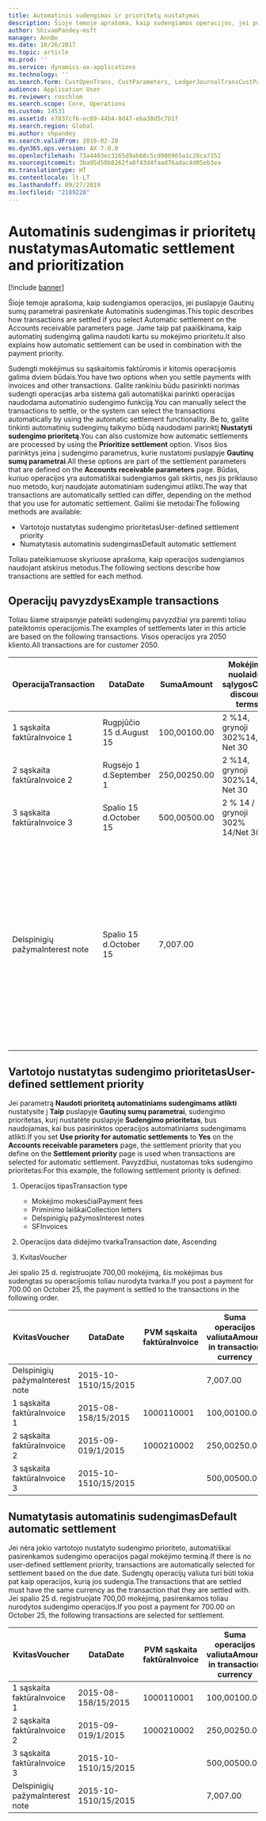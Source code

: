 ```yaml
---
title: Automatinis sudengimas ir prioritetų nustatymas
description: Šioje temoje aprašoma, kaip sudengiamos operacijos, jei puslapyje Gautinų sumų parametrai pasirenkate Automatinis sudengimas. Jame taip pat paaiškinama, kaip automatinį sudengimą galima naudoti kartu su mokėjimo prioritetu.
author: ShivamPandey-msft
manager: AnnBe
ms.date: 10/26/2017
ms.topic: article
ms.prod: ''
ms.service: dynamics-ax-applications
ms.technology: ''
ms.search.form: CustOpenTrans, CustParameters, LedgerJournalTransCustPaym
audience: Application User
ms.reviewer: roschlom
ms.search.scope: Core, Operations
ms.custom: 14531
ms.assetid: e7837cf6-ec69-44b4-8d47-eba38d5c7b1f
ms.search.region: Global
ms.author: shpandey
ms.search.validFrom: 2016-02-28
ms.dyn365.ops.version: AX 7.0.0
ms.openlocfilehash: 73a4403ec3265d9ab68c5cd906965a1c28ca7352
ms.sourcegitcommit: 3ba95d50b8262fa0f43d4faad76adac4d05eb3ea
ms.translationtype: HT
ms.contentlocale: lt-LT
ms.lasthandoff: 09/27/2019
ms.locfileid: "2189228"
---
```

# <a name="automatic-settlement-and-prioritization"></a><span data-ttu-id="21fcb-104">Automatinis sudengimas ir prioritetų nustatymas</span><span class="sxs-lookup"><span data-stu-id="21fcb-104">Automatic settlement and prioritization</span></span>

[!include [banner](../includes/banner.md)]

<span data-ttu-id="21fcb-105">Šioje temoje aprašoma, kaip sudengiamos operacijos, jei puslapyje Gautinų sumų parametrai pasirenkate Automatinis sudengimas.</span><span class="sxs-lookup"><span data-stu-id="21fcb-105">This topic describes how transactions are settled if you select Automatic settlement on the Accounts receivable parameters page.</span></span> <span data-ttu-id="21fcb-106">Jame taip pat paaiškinama, kaip automatinį sudengimą galima naudoti kartu su mokėjimo prioritetu.</span><span class="sxs-lookup"><span data-stu-id="21fcb-106">It also explains how automatic settlement can be used in combination with the payment priority.</span></span>

<span data-ttu-id="21fcb-107">Sudengti mokėjimus su sąskaitomis faktūromis ir kitomis operacijomis galima dviem būdais.</span><span class="sxs-lookup"><span data-stu-id="21fcb-107">You have two options when you settle payments with invoices and other transactions.</span></span> <span data-ttu-id="21fcb-108">Galite rankiniu būdu pasirinkti norimas sudengti operacijas arba sistema gali automatiškai parinkti operacijas naudodama automatinio sudengimo funkciją.</span><span class="sxs-lookup"><span data-stu-id="21fcb-108">You can manually select the transactions to settle, or the system can select the transactions automatically by using the automatic settlement functionality.</span></span> <span data-ttu-id="21fcb-109">Be to, galite tinkinti automatinių sudengimų taikymo būdą naudodami parinktį **Nustatyti sudengimo prioritetą**.</span><span class="sxs-lookup"><span data-stu-id="21fcb-109">You can also customize how automatic settlements are processed by using the **Prioritize settlement** option.</span></span> <span data-ttu-id="21fcb-110">Visos šios parinktys įeina į sudengimo parametrus, kurie nustatomi puslapyje **Gautinų sumų parametrai**.</span><span class="sxs-lookup"><span data-stu-id="21fcb-110">All these options are part of the settlement parameters that are defined on the **Accounts receivable parameters** page.</span></span> <span data-ttu-id="21fcb-111">Būdas, kuriuo operacijos yra automatiškai sudengiamos gali skirtis, nes jis priklauso nuo metodo, kurį naudojate automatiniam sudengimui atlikti.</span><span class="sxs-lookup"><span data-stu-id="21fcb-111">The way that transactions are automatically settled can differ, depending on the method that you use for automatic settlement.</span></span> <span data-ttu-id="21fcb-112">Galimi šie metodai:</span><span class="sxs-lookup"><span data-stu-id="21fcb-112">The following methods are available:</span></span>

-   <span data-ttu-id="21fcb-113">Vartotojo nustatytas sudengimo prioritetas</span><span class="sxs-lookup"><span data-stu-id="21fcb-113">User-defined settlement priority</span></span>
-   <span data-ttu-id="21fcb-114">Numatytasis automatinis sudengimas</span><span class="sxs-lookup"><span data-stu-id="21fcb-114">Default automatic settlement</span></span>

<span data-ttu-id="21fcb-115">Toliau pateikiamuose skyriuose aprašoma, kaip operacijos sudengiamos naudojant atskirus metodus.</span><span class="sxs-lookup"><span data-stu-id="21fcb-115">The following sections describe how transactions are settled for each method.</span></span>

## <a name="example-transactions"></a><span data-ttu-id="21fcb-116">Operacijų pavyzdys</span><span class="sxs-lookup"><span data-stu-id="21fcb-116">Example transactions</span></span>
<span data-ttu-id="21fcb-117">Toliau šiame straipsnyje pateikti sudengimų pavyzdžiai yra paremti toliau pateiktomis operacijomis.</span><span class="sxs-lookup"><span data-stu-id="21fcb-117">The examples of settlements later in this article are based on the following transactions.</span></span> <span data-ttu-id="21fcb-118">Visos operacijos yra 2050 kliento.</span><span class="sxs-lookup"><span data-stu-id="21fcb-118">All transactions are for customer 2050.</span></span>

| <span data-ttu-id="21fcb-119">Operacija</span><span class="sxs-lookup"><span data-stu-id="21fcb-119">Transaction</span></span>   | <span data-ttu-id="21fcb-120">Data</span><span class="sxs-lookup"><span data-stu-id="21fcb-120">Date</span></span>        | <span data-ttu-id="21fcb-121">Suma</span><span class="sxs-lookup"><span data-stu-id="21fcb-121">Amount</span></span> | <span data-ttu-id="21fcb-122">Mokėjimo nuolaidos sąlygos</span><span class="sxs-lookup"><span data-stu-id="21fcb-122">Cash discount terms</span></span> | <span data-ttu-id="21fcb-123">Mokėjimo nuolaidos data</span><span class="sxs-lookup"><span data-stu-id="21fcb-123">Cash discount date</span></span> | <span data-ttu-id="21fcb-124">Komentarai</span><span class="sxs-lookup"><span data-stu-id="21fcb-124">Comments</span></span>                                                                                                                                                                                      |
|---------------|-------------|--------|---------------------|--------------------|-----------------------------------------------------------------------------------------------------------------------------------------------------------------------------------------------|
| <span data-ttu-id="21fcb-125">1 sąskaita faktūra</span><span class="sxs-lookup"><span data-stu-id="21fcb-125">Invoice 1</span></span>     | <span data-ttu-id="21fcb-126">Rugpjūčio 15 d.</span><span class="sxs-lookup"><span data-stu-id="21fcb-126">August 15</span></span>   | <span data-ttu-id="21fcb-127">100,00</span><span class="sxs-lookup"><span data-stu-id="21fcb-127">100.00</span></span> | <span data-ttu-id="21fcb-128">2 %14, grynoji 30</span><span class="sxs-lookup"><span data-stu-id="21fcb-128">2%14, Net 30</span></span>        | <span data-ttu-id="21fcb-129">Rugpjūčio 29 d.</span><span class="sxs-lookup"><span data-stu-id="21fcb-129">August 29</span></span>          |                                                                                                                                                                                               |
| <span data-ttu-id="21fcb-130">2 sąskaita faktūra</span><span class="sxs-lookup"><span data-stu-id="21fcb-130">Invoice 2</span></span>     | <span data-ttu-id="21fcb-131">Rugsėjo 1 d.</span><span class="sxs-lookup"><span data-stu-id="21fcb-131">September 1</span></span> | <span data-ttu-id="21fcb-132">250,00</span><span class="sxs-lookup"><span data-stu-id="21fcb-132">250.00</span></span> | <span data-ttu-id="21fcb-133">2 %14, grynoji 30</span><span class="sxs-lookup"><span data-stu-id="21fcb-133">2%14, Net 30</span></span>        | <span data-ttu-id="21fcb-134">Rugsėjo 15 d.</span><span class="sxs-lookup"><span data-stu-id="21fcb-134">September 15</span></span>       |                                                                                                                                                                                               |
| <span data-ttu-id="21fcb-135">3 sąskaita faktūra</span><span class="sxs-lookup"><span data-stu-id="21fcb-135">Invoice 3</span></span>     | <span data-ttu-id="21fcb-136">Spalio 15 d.</span><span class="sxs-lookup"><span data-stu-id="21fcb-136">October 15</span></span>  | <span data-ttu-id="21fcb-137">500,00</span><span class="sxs-lookup"><span data-stu-id="21fcb-137">500.00</span></span> | <span data-ttu-id="21fcb-138">2 % 14 / grynoji 30</span><span class="sxs-lookup"><span data-stu-id="21fcb-138">2% 14/Net 30</span></span>        | <span data-ttu-id="21fcb-139">Spalio 29 d.</span><span class="sxs-lookup"><span data-stu-id="21fcb-139">October 29</span></span>         |                                                                                                                                                                                               |
| <span data-ttu-id="21fcb-140">Delspinigių pažyma</span><span class="sxs-lookup"><span data-stu-id="21fcb-140">Interest note</span></span> | <span data-ttu-id="21fcb-141">Spalio 15 d.</span><span class="sxs-lookup"><span data-stu-id="21fcb-141">October 15</span></span>  | <span data-ttu-id="21fcb-142">7,00</span><span class="sxs-lookup"><span data-stu-id="21fcb-142">7.00</span></span>   |                     |                    | <span data-ttu-id="21fcb-143">Ši delspinigių pažyma yra 1 sąskaitai faktūrai ir 2 sąskaitai faktūrai.</span><span class="sxs-lookup"><span data-stu-id="21fcb-143">This interest note is for invoice 1 and invoice 2.</span></span> <span data-ttu-id="21fcb-144">Suma yra apskaičiuojama kaip 2 procentai palūkanų nuo sumų, nuo kurių termino praėjo 30 ar daugiau dienų.</span><span class="sxs-lookup"><span data-stu-id="21fcb-144">The amount is calculated as 2-percent interest on amounts that are 30 or more days past due.</span></span> <span data-ttu-id="21fcb-145">Pavyzdys: 0,02 × (100,00 + 250,00) = 7,00.</span><span class="sxs-lookup"><span data-stu-id="21fcb-145">For example, 0.02 × (100.00 + 250.00) = 7.00.</span></span> |

## <a name="user-defined-settlement-priority"></a><span data-ttu-id="21fcb-146">Vartotojo nustatytas sudengimo prioritetas</span><span class="sxs-lookup"><span data-stu-id="21fcb-146">User-defined settlement priority</span></span>
<span data-ttu-id="21fcb-147">Jei parametrą **Naudoti prioritetą automatiniams sudengimams atlikti** nustatysite į **Taip** puslapyje **Gautinų sumų parametrai**, sudengimo prioritetas, kurį nustatėte puslapyje **Sudengimo prioritetas**, bus naudojamas, kai bus pasirinktos operacijos automatiniams sudengimams atlikti.</span><span class="sxs-lookup"><span data-stu-id="21fcb-147">If you set **Use priority for automatic settlements** to **Yes** on the **Accounts receivable parameters** page, the settlement priority that you define on the **Settlement priority** page is used when transactions are selected for automatic settlement.</span></span> <span data-ttu-id="21fcb-148">Pavyzdžiui, nustatomas toks sudengimo prioritetas:</span><span class="sxs-lookup"><span data-stu-id="21fcb-148">For this example, the following settlement priority is defined:</span></span>

1.  <span data-ttu-id="21fcb-149">Operacijos tipas</span><span class="sxs-lookup"><span data-stu-id="21fcb-149">Transaction type</span></span>
    -   <span data-ttu-id="21fcb-150">Mokėjimo mokesčiai</span><span class="sxs-lookup"><span data-stu-id="21fcb-150">Payment fees</span></span>
    -   <span data-ttu-id="21fcb-151">Priminimo laiškai</span><span class="sxs-lookup"><span data-stu-id="21fcb-151">Collection letters</span></span>
    -   <span data-ttu-id="21fcb-152">Delspinigių pažymos</span><span class="sxs-lookup"><span data-stu-id="21fcb-152">Interest notes</span></span>
    -   <span data-ttu-id="21fcb-153">SF</span><span class="sxs-lookup"><span data-stu-id="21fcb-153">Invoices</span></span>

2.  <span data-ttu-id="21fcb-154">Operacijos data didėjimo tvarka</span><span class="sxs-lookup"><span data-stu-id="21fcb-154">Transaction date, Ascending</span></span>
3.  <span data-ttu-id="21fcb-155">Kvitas</span><span class="sxs-lookup"><span data-stu-id="21fcb-155">Voucher</span></span>

<span data-ttu-id="21fcb-156">Jei spalio 25 d. registruojate 700,00 mokėjimą, šis mokėjimas bus sudengtas su operacijomis toliau nurodyta tvarka.</span><span class="sxs-lookup"><span data-stu-id="21fcb-156">If you post a payment for 700.00 on October 25, the payment is settled to the transactions in the following order.</span></span>

| <span data-ttu-id="21fcb-157">Kvitas</span><span class="sxs-lookup"><span data-stu-id="21fcb-157">Voucher</span></span>       | <span data-ttu-id="21fcb-158">Data</span><span class="sxs-lookup"><span data-stu-id="21fcb-158">Date</span></span>       | <span data-ttu-id="21fcb-159">PVM sąskaita faktūra</span><span class="sxs-lookup"><span data-stu-id="21fcb-159">Invoice</span></span> | <span data-ttu-id="21fcb-160">Suma operacijos valiuta</span><span class="sxs-lookup"><span data-stu-id="21fcb-160">Amount in transaction currency</span></span> | <span data-ttu-id="21fcb-161">Sudengtina suma</span><span class="sxs-lookup"><span data-stu-id="21fcb-161">Amount to settle</span></span> | <span data-ttu-id="21fcb-162">Likutis</span><span class="sxs-lookup"><span data-stu-id="21fcb-162">Balance</span></span> | <span data-ttu-id="21fcb-163">Valiuta</span><span class="sxs-lookup"><span data-stu-id="21fcb-163">Currency</span></span> |
|---------------|------------|---------|--------------------------------|------------------|---------|----------|
| <span data-ttu-id="21fcb-164">Delspinigių pažyma</span><span class="sxs-lookup"><span data-stu-id="21fcb-164">Interest note</span></span> | <span data-ttu-id="21fcb-165">2015-10-15</span><span class="sxs-lookup"><span data-stu-id="21fcb-165">10/15/2015</span></span> |         | <span data-ttu-id="21fcb-166">7,00</span><span class="sxs-lookup"><span data-stu-id="21fcb-166">7.00</span></span>                           | <span data-ttu-id="21fcb-167">7,00</span><span class="sxs-lookup"><span data-stu-id="21fcb-167">7.00</span></span>             | <span data-ttu-id="21fcb-168">0,00</span><span class="sxs-lookup"><span data-stu-id="21fcb-168">0.00</span></span>    | <span data-ttu-id="21fcb-169">USD</span><span class="sxs-lookup"><span data-stu-id="21fcb-169">USD</span></span>      |
| <span data-ttu-id="21fcb-170">1 sąskaita faktūra</span><span class="sxs-lookup"><span data-stu-id="21fcb-170">Invoice 1</span></span>     | <span data-ttu-id="21fcb-171">2015-08-15</span><span class="sxs-lookup"><span data-stu-id="21fcb-171">8/15/2015</span></span>  | <span data-ttu-id="21fcb-172">10001</span><span class="sxs-lookup"><span data-stu-id="21fcb-172">10001</span></span>   | <span data-ttu-id="21fcb-173">100,00</span><span class="sxs-lookup"><span data-stu-id="21fcb-173">100.00</span></span>                         | <span data-ttu-id="21fcb-174">100,00</span><span class="sxs-lookup"><span data-stu-id="21fcb-174">100.00</span></span>           | <span data-ttu-id="21fcb-175">0,00</span><span class="sxs-lookup"><span data-stu-id="21fcb-175">0.00</span></span>    | <span data-ttu-id="21fcb-176">USD</span><span class="sxs-lookup"><span data-stu-id="21fcb-176">USD</span></span>      |
| <span data-ttu-id="21fcb-177">2 sąskaita faktūra</span><span class="sxs-lookup"><span data-stu-id="21fcb-177">Invoice 2</span></span>     | <span data-ttu-id="21fcb-178">2015-09-01</span><span class="sxs-lookup"><span data-stu-id="21fcb-178">9/1/2015</span></span>   | <span data-ttu-id="21fcb-179">10002</span><span class="sxs-lookup"><span data-stu-id="21fcb-179">10002</span></span>   | <span data-ttu-id="21fcb-180">250,00</span><span class="sxs-lookup"><span data-stu-id="21fcb-180">250.00</span></span>                         | <span data-ttu-id="21fcb-181">250,00</span><span class="sxs-lookup"><span data-stu-id="21fcb-181">250.00</span></span>           | <span data-ttu-id="21fcb-182">0,00</span><span class="sxs-lookup"><span data-stu-id="21fcb-182">0.00</span></span>    | <span data-ttu-id="21fcb-183">USD</span><span class="sxs-lookup"><span data-stu-id="21fcb-183">USD</span></span>      |
| <span data-ttu-id="21fcb-184">3 sąskaita faktūra</span><span class="sxs-lookup"><span data-stu-id="21fcb-184">Invoice 3</span></span>     | <span data-ttu-id="21fcb-185">2015-10-15</span><span class="sxs-lookup"><span data-stu-id="21fcb-185">10/15/2015</span></span> |         | <span data-ttu-id="21fcb-186">500,00</span><span class="sxs-lookup"><span data-stu-id="21fcb-186">500.00</span></span>                         | <span data-ttu-id="21fcb-187">343,00</span><span class="sxs-lookup"><span data-stu-id="21fcb-187">343.00</span></span>           | <span data-ttu-id="21fcb-188">157,00</span><span class="sxs-lookup"><span data-stu-id="21fcb-188">157.00</span></span>  | <span data-ttu-id="21fcb-189">USD</span><span class="sxs-lookup"><span data-stu-id="21fcb-189">USD</span></span>      |

## <a name="default-automatic-settlement"></a><span data-ttu-id="21fcb-190">Numatytasis automatinis sudengimas</span><span class="sxs-lookup"><span data-stu-id="21fcb-190">Default automatic settlement</span></span>
<span data-ttu-id="21fcb-191">Jei nėra jokio vartotojo nustatyto sudengimo prioriteto, automatiškai pasirenkamos sudengimo operacijos pagal mokėjimo terminą.</span><span class="sxs-lookup"><span data-stu-id="21fcb-191">If there is no user-defined settlement priority, transactions are automatically selected for settlement based on the due date.</span></span> <span data-ttu-id="21fcb-192">Sudengtų operacijų valiuta turi būti tokia pat kaip operacijos, kurią jos sudengia.</span><span class="sxs-lookup"><span data-stu-id="21fcb-192">The transactions that are settled must have the same currency as the transaction that they are settled with.</span></span> <span data-ttu-id="21fcb-193">Jei spalio 25 d. registruojate 700,00 mokėjimą, pasirenkamos toliau nurodytos sudengimo operacijos.</span><span class="sxs-lookup"><span data-stu-id="21fcb-193">If you post a payment for 700.00 on October 25, the following transactions are selected for settlement.</span></span>

| <span data-ttu-id="21fcb-194">Kvitas</span><span class="sxs-lookup"><span data-stu-id="21fcb-194">Voucher</span></span>       | <span data-ttu-id="21fcb-195">Data</span><span class="sxs-lookup"><span data-stu-id="21fcb-195">Date</span></span>       | <span data-ttu-id="21fcb-196">PVM sąskaita faktūra</span><span class="sxs-lookup"><span data-stu-id="21fcb-196">Invoice</span></span> | <span data-ttu-id="21fcb-197">Suma operacijos valiuta</span><span class="sxs-lookup"><span data-stu-id="21fcb-197">Amount in transaction currency</span></span> | <span data-ttu-id="21fcb-198">Sudengtina suma</span><span class="sxs-lookup"><span data-stu-id="21fcb-198">Amount to settle</span></span> | <span data-ttu-id="21fcb-199">Likutis</span><span class="sxs-lookup"><span data-stu-id="21fcb-199">Balance</span></span> | <span data-ttu-id="21fcb-200">Valiuta</span><span class="sxs-lookup"><span data-stu-id="21fcb-200">Currency</span></span> |
|---------------|------------|---------|--------------------------------|------------------|---------|----------|
| <span data-ttu-id="21fcb-201">1 sąskaita faktūra</span><span class="sxs-lookup"><span data-stu-id="21fcb-201">Invoice 1</span></span>     | <span data-ttu-id="21fcb-202">2015-08-15</span><span class="sxs-lookup"><span data-stu-id="21fcb-202">8/15/2015</span></span>  | <span data-ttu-id="21fcb-203">10001</span><span class="sxs-lookup"><span data-stu-id="21fcb-203">10001</span></span>   | <span data-ttu-id="21fcb-204">100,00</span><span class="sxs-lookup"><span data-stu-id="21fcb-204">100.00</span></span>                         | <span data-ttu-id="21fcb-205">100,00</span><span class="sxs-lookup"><span data-stu-id="21fcb-205">100.00</span></span>           | <span data-ttu-id="21fcb-206">0,00</span><span class="sxs-lookup"><span data-stu-id="21fcb-206">0.00</span></span>    | <span data-ttu-id="21fcb-207">USD</span><span class="sxs-lookup"><span data-stu-id="21fcb-207">USD</span></span>      |
| <span data-ttu-id="21fcb-208">2 sąskaita faktūra</span><span class="sxs-lookup"><span data-stu-id="21fcb-208">Invoice 2</span></span>     | <span data-ttu-id="21fcb-209">2015-09-01</span><span class="sxs-lookup"><span data-stu-id="21fcb-209">9/1/2015</span></span>   | <span data-ttu-id="21fcb-210">10002</span><span class="sxs-lookup"><span data-stu-id="21fcb-210">10002</span></span>   | <span data-ttu-id="21fcb-211">250,00</span><span class="sxs-lookup"><span data-stu-id="21fcb-211">250.00</span></span>                         | <span data-ttu-id="21fcb-212">250,00</span><span class="sxs-lookup"><span data-stu-id="21fcb-212">250.00</span></span>           | <span data-ttu-id="21fcb-213">0,00</span><span class="sxs-lookup"><span data-stu-id="21fcb-213">0.00</span></span>    | <span data-ttu-id="21fcb-214">USD</span><span class="sxs-lookup"><span data-stu-id="21fcb-214">USD</span></span>      |
| <span data-ttu-id="21fcb-215">3 sąskaita faktūra</span><span class="sxs-lookup"><span data-stu-id="21fcb-215">Invoice 3</span></span>     | <span data-ttu-id="21fcb-216">2015-10-15</span><span class="sxs-lookup"><span data-stu-id="21fcb-216">10/15/2015</span></span> |         | <span data-ttu-id="21fcb-217">500,00</span><span class="sxs-lookup"><span data-stu-id="21fcb-217">500.00</span></span>                         | <span data-ttu-id="21fcb-218">350,00</span><span class="sxs-lookup"><span data-stu-id="21fcb-218">350.00</span></span>           | <span data-ttu-id="21fcb-219">150,00</span><span class="sxs-lookup"><span data-stu-id="21fcb-219">150.00</span></span>  | <span data-ttu-id="21fcb-220">USD</span><span class="sxs-lookup"><span data-stu-id="21fcb-220">USD</span></span>      |
| <span data-ttu-id="21fcb-221">Delspinigių pažyma</span><span class="sxs-lookup"><span data-stu-id="21fcb-221">Interest note</span></span> | <span data-ttu-id="21fcb-222">2015-10-15</span><span class="sxs-lookup"><span data-stu-id="21fcb-222">10/15/2015</span></span> |         | <span data-ttu-id="21fcb-223">7,00</span><span class="sxs-lookup"><span data-stu-id="21fcb-223">7.00</span></span>                           | <span data-ttu-id="21fcb-224">0,00</span><span class="sxs-lookup"><span data-stu-id="21fcb-224">0.00</span></span>             | <span data-ttu-id="21fcb-225">0,00</span><span class="sxs-lookup"><span data-stu-id="21fcb-225">0.00</span></span>    | <span data-ttu-id="21fcb-226">USD</span><span class="sxs-lookup"><span data-stu-id="21fcb-226">USD</span></span>      |





